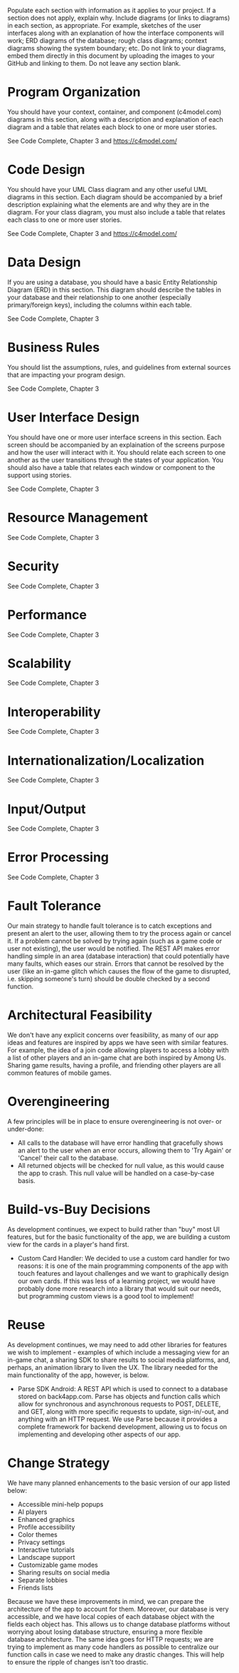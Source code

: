 Populate each section with information as it applies to your project. If a section does not apply, explain why. Include diagrams (or links to diagrams) in each section, as appropriate. For example, sketches of the user interfaces along with an explanation of how the interface components will work; ERD diagrams of the database; rough class diagrams; context diagrams showing the system boundary; etc. Do not link to your diagrams, embed them directly in this document by uploading the images to your GitHub and linking to them. Do not leave any section blank.

# Program Organization
You should have your context, container, and component (c4model.com) diagrams in this section, along with a description and explanation of each diagram and a table that relates each block to one or more user stories.

See Code Complete, Chapter 3 and https://c4model.com/

# Code Design
You should have your UML Class diagram and any other useful UML diagrams in this section. Each diagram should be accompanied by a brief description explaining what the elements are and why they are in the diagram. For your class diagram, you must also include a table that relates each class to one or more user stories.

See Code Complete, Chapter 3 and https://c4model.com/

# Data Design
If you are using a database, you should have a basic Entity Relationship Diagram (ERD) in this section. This diagram should describe the tables in your database and their relationship to one another (especially primary/foreign keys), including the columns within each table.

See Code Complete, Chapter 3

# Business Rules
You should list the assumptions, rules, and guidelines from external sources that are impacting your program design.

See Code Complete, Chapter 3

# User Interface Design
You should have one or more user interface screens in this section. Each screen should be accompanied by an explaination of the screens purpose and how the user will interact with it. You should relate each screen to one another as the user transitions through the states of your application. You should also have a table that relates each window or component to the support using stories.

See Code Complete, Chapter 3

# Resource Management
See Code Complete, Chapter 3

# Security
See Code Complete, Chapter 3

# Performance
See Code Complete, Chapter 3

# Scalability
See Code Complete, Chapter 3

# Interoperability
See Code Complete, Chapter 3

# Internationalization/Localization
See Code Complete, Chapter 3

# Input/Output
See Code Complete, Chapter 3

# Error Processing
See Code Complete, Chapter 3

# Fault Tolerance

Our main strategy to handle fault tolerance is to catch exceptions and present an alert to the user, allowing them to try the process again or cancel it. If a problem cannot be solved by trying again (such as a game code or user not existing), the user would be notified. The REST API makes error handling simple in an area (database interaction) that could potentially have many faults, which eases our strain. Errors that cannot be resolved by the user (like an in-game glitch which causes the flow of the game to disrupted, i.e. skipping someone's turn) should be double checked by a second function.

# Architectural Feasibility

We don't have any explicit concerns over feasibility, as many of our app ideas and features are inspired by apps we have seen with similar features. For example, the idea of a join code allowing players to access a lobby with a list of other players and an in-game chat are both inspired by Among Us. Sharing game results, having a profile, and friending other players are all common features of mobile games.

# Overengineering

A few principles will be in place to ensure overengineering is not over- or under-done:
- All calls to the database will have error handling that gracefully shows an alert to the user when an error occurs, allowing them to 'Try Again' or 'Cancel' their call to the database.
- All returned objects will be checked for null value, as this would cause the app to crash. This null value will be handled on a case-by-case basis.

# Build-vs-Buy Decisions

As development continues, we expect to build rather than "buy" most UI features, but for the basic functionality of the app, we are building a custom view for the cards in a player's hand first.
- Custom Card Handler: We decided to use a custom card handler for two reasons: it is one of the main programming components of the app with touch features and layout challenges and we want to graphically design our own cards. If this was less of a learning project, we would have probably done more research into a library that would suit our needs, but programming custom views is a good tool to implement!

# Reuse

As development continues, we may need to add other libraries for features we wish to implement - examples of which include a messaging view for an in-game chat, a sharing SDK to share results to social media platforms, and, perhaps, an animation library to liven the UX. The library needed for the main functionality of the app, however, is below.
- Parse SDK Android: A REST API which is used to connect to a database stored on back4app.com. Parse has objects and function calls which allow for synchronous and asynchronous requests to POST, DELETE, and GET, along with more specific requests to update, sign-in/-out, and anything with an HTTP request. We use Parse because it provides a complete framework for backend development, allowing us to focus on implementing and developing other aspects of our app.

# Change Strategy

We have many planned enhancements to the basic version of our app listed below:
- Accessible mini-help popups
- AI players
- Enhanced graphics
- Profile accessibility
- Color themes
- Privacy settings
- Interactive tutorials
- Landscape support
- Customizable game modes
- Sharing results on social media
- Separate lobbies
- Friends lists

Because we have these improvements in mind, we can prepare the architecture of the app to account for them. Moreover, our database is very accessible, and we have local copies of each database object with the fields each object has. This allows us to change database platforms without worrying about losing database structure, ensuring a more flexible database architecture. The same idea goes for HTTP requests; we are trying to implement as many code handlers as possible to centralize our function calls in case we need to make any drastic changes. This will help to ensure the ripple of changes isn't too drastic.
